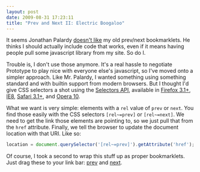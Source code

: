 ```yaml
---
layout: post
date: 2009-08-31 17:23:11
title: "Prev and Next II: Electric Boogaloo"
---
```


It seems Jonathan Palardy [doesn't like](http://technotales.wordpress.com/2009/05/04/next-page-bookmarklet/) my old prev/next bookmarklets. He thinks I should actually include code that works, even if it means having people pull some javascript library from my site. So do I.

Trouble is, I don't use those anymore. It's a real hassle to negotiate Prototype to play nice with everyone else's javascript, so I've moved onto a simpler approach. Like Mr. Palardy, I wanted something using something standard and with builtin support from modern browsers. But I thought I'd give CSS selectors a shot using the [Selectors API](http://www.w3.org/TR/selectors-api/), available in [Firefox 3.1+](https://developer.mozilla.org/En/DOM/Document.querySelector), [IE8](http://msdn.microsoft.com/en-us/library/cc288326(VS.85).aspx), [Safari 3.1+](http://webkit.org/blog/156/queryselector-and-queryselectorall/), and [Opera 10](http://my.opera.com/core/blog/selectors-api).

What we want is very simple: elements with a `rel` value of `prev` or `next`. You find those easily with the CSS selectors `[rel~=prev]` or `[rel~=next]`. We need to get the link those elements are pointing to, so we just pull that from the `href` attribute. Finally, we tell the browser to update the document location with that URI. Like so:

```javascript
location = document.querySelector('[rel~=prev]').getAttribute('href');
```

Of course, I took a second to wrap this stuff up as proper bookmarklets. Just drag these to your link bar: <a href="javascript:(function(){location=document.querySelector('[rel~=prev]').getAttribute('href')})();void(0)">prev</a> and <a href="javascript:(function(){location=document.querySelector('[rel~=next]').getAttribute('href')})();void(0)">next</a>.
